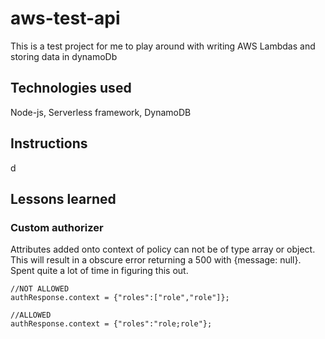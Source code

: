 # aws-test-api
This is a test project for me to play around with writing AWS Lambdas and storing data in dynamoDb

## Technologies used
Node-js, Serverless framework, DynamoDB

## Instructions
d

## Lessons learned
### Custom authorizer
Attributes added onto context of policy can not be of type array or object.
This will result in a obscure error returning a 500 with {message: null}.
Spent quite a lot of time in figuring this out.
```
//NOT ALLOWED
authResponse.context = {"roles":["role","role"]};

//ALLOWED
authResponse.context = {"roles":"role;role"};
```
